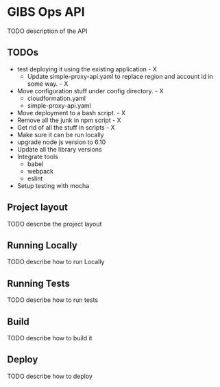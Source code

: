# GIBS Ops API

TODO description of the API

## TODOs

* test deploying it using the existing application - X
  * Update simple-proxy-api.yaml to replace region and account id in some way. - X
* Move configuration stuff under config directory. - X
  * cloudformation.yaml
  * simple-proxy-api.yaml
* Move deployment to a bash script. - X
* Remove all the junk in npm script - X
* Get rid of all the stuff in scripts - X
* Make sure it can be run locally
* upgrade node js version to 6.10
* Update all the library versions
* Integrate tools
  * babel
  * webpack
  * eslint
* Setup testing with mocha

## Project layout

TODO describe the project layout

## Running Locally

TODO describe how to run Locally

## Running Tests

TODO describe how to run tests

## Build

TODO describe how to build it

## Deploy

TODO describe how to deploy